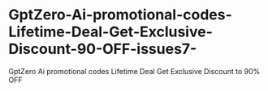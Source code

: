 # GptZero-Ai-promotional-codes-Lifetime-Deal-Get-Exclusive-Discount-90-OFF-issues7-
GptZero Ai promotional codes Lifetime Deal Get Exclusive Discount to 90% OFF 
